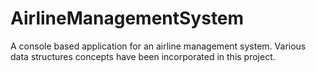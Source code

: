 # AirlineManagementSystem
A console based application for an airline management system. Various data structures concepts have been incorporated in this project.
